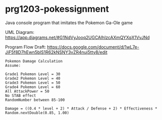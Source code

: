 # prg1203-pokessignment
Java console program that imitates the Pokemon Ga-Ole game

UML Diagram: https://app.diagrams.net/#G1NdVyJooq2UGCAlhIzcAXmQYXqX1VvJNd

Program Flow Draft: https://docs.google.com/document/d/1wL7e-JiF5f8D7hEwn5blS1R62kNSNY3vZR4nuj5tty8/edit

	Pokemon Damage Calculation
	Assume:

	Grade1 Pokemon Level = 30
	Grade2 Pokemon Level = 40
	Grade3 Pokemon Level = 50
	Grade4 Pokemon Level = 60
	All AttackPower = 50
	No STAB effect
	RandomNumber between 85-100

	Damage = ((0.4 * level + 2) * Attack / Defense + 2) * Effectiveness * Random.nextDouble(0.85, 1.00)
